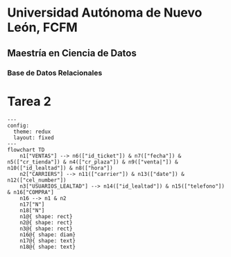 # Universidad Autónoma de Nuevo León, FCFM
## Maestría en Ciencia de Datos
### Base de Datos Relacionales

# **Tarea 2**

```mermaid
---
config:
  theme: redux
  layout: fixed
---
flowchart TD
    n1["VENTAS"] --> n6(["id_ticket"]) & n7(["fecha"]) & n5(["cr_tienda"]) & n4(["cr_plaza"]) & n9(["venta|"]) & n10(["id_lealtad"]) & n8(["hora"])
    n2["CARRIERS"] --> n11(["carrier"]) & n13(["date"]) & n12(["cel_number"])
    n3["USUARIOS_LEALTAD"] --> n14(["id_lealtad"]) & n15(["telefono"]) & n16["COMPRA"]
    n16 --> n1 & n2
    n17["N"]
    n18["N"]
    n1@{ shape: rect}
    n2@{ shape: rect}
    n3@{ shape: rect}
    n16@{ shape: diam}
    n17@{ shape: text}
    n18@{ shape: text}

```

